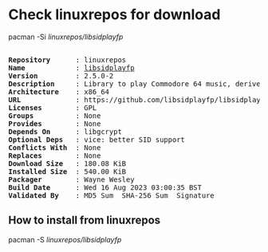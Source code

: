 # Check linuxrepos for download

pacman -Si *linuxrepos/libsidplayfp*

<div class="highlight"><pre class="highlight"><text>
<b>Repository</b>      : linuxrepos
<b>Name</b>            : <a href="../../x86_64/libsidplayfp-2.5.0-2-x86_64.pkg.tar.zst">libsidplayfp</a>
<b>Version</b>         : 2.5.0-2
<b>Description</b>     : Library to play Commodore 64 music, derived from libsidplay2
<b>Architecture</b>    : x86_64
<b>URL</b>             : https://github.com/libsidplayfp/libsidplayfp
<b>Licenses</b>        : GPL
<b>Groups</b>          : None
<b>Provides</b>        : None
<b>Depends On</b>      : libgcrypt
<b>Optional Deps</b>   : vice: better SID support
<b>Conflicts With</b>  : None
<b>Replaces</b>        : None
<b>Download Size</b>   : 180.08 KiB
<b>Installed Size</b>  : 540.00 KiB
<b>Packager</b>        : Wayne Wesley <wayne6324@gmail.com>
<b>Build Date</b>      : Wed 16 Aug 2023 03:00:35 BST
<b>Validated By</b>    : MD5 Sum  SHA-256 Sum  Signature
</text></pre></div>

## How to install from linuxrepos

pacman -S *linuxrepos/libsidplayfp*
